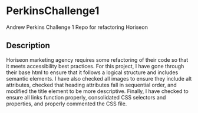# PerkinsChallenge1

Andrew Perkins Challenge 1 Repo for refactoring Horiseon

## Description

Horiseon marketing agency requires some refactoring of their code so that it meets accessibility best practices. For this project, I have gone through their base html to ensure that it follows a logical structure and includes semantic elements. I have also checked all images to ensure they include alt attributes, checked that heading attributes fall in sequential order, and modified the title element to be more descriptive. Finally, I have checked to ensure all links function properly, consolidated CSS selectors and properties, and properly commented the CSS file.
